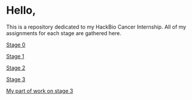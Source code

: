 # Hello,

This is a repository dedicated to my HackBio Cancer Internship.
All of my assignments for each stage are gathered here.

[ Stage 0](https://github.com/Lemurlover/hackbio-cancer-internship/tree/main/stage0)

[ Stage 1](https://github.com/Lemurlover/hackbio-cancer-internship/tree/main/stage1)

[ Stage 2](https://github.com/Lemurlover/hackbio-cancer-internship/tree/main/stage2)

[ Stage 3](https://github.com/Lemurlover/hackbio-cancer-internship/tree/main/Stage_3)

[ My part of work on stage 3 ](https://github.com/Lemurlover/hackbio-cancer-internship/tree/main/stage3)




